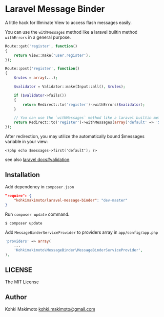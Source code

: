 # Laravel Message Binder

A little hack for Illminate View to access flash messages easily.

You can use the `withMessages` method like a laravel builtin method `withErrors` in a general purpose.

```php
Route::get('register', function()
{
    return View::make('user.register');
});

Route::post('register', function()
{
    $rules = array(...);

    $validator = Validator::make(Input::all(), $rules);

    if ($validator->fails())
    {
        return Redirect::to('register')->withErrors($validator);
    }

    // You can use the `withMessages` method like a laravel builtin method `withErrors` in a general purpose.
    return Redirect::to('register')->withMessages(array('default' => 'Success!');
});
```

After redirection, you may utilize the automatically bound $messages variable in your view:

```
<?php echo $messages->first('default'); ?>
```

see also [laravel docs#validation](http://laravel.com/docs/validation#error-messages-and-views)

## Installation

Add dependency in `composer.json`

```json
"require": {
    "kohkimakimoto/laravel-message-binder": "dev-master"
}
```

Run `composer update` command.

```
$ composer update
```

Add `MessageBinderServiceProvider` to providers array in `app/config/app.php`

```php
'providers' => array(
    ...
    'Kohkimakimoto\MessageBinder\MessageBinderServiceProvider',
),
```

## LICENSE

The MIT License

## Author 

Kohki Makimoto <kohki.makimoto@gmail.com>
